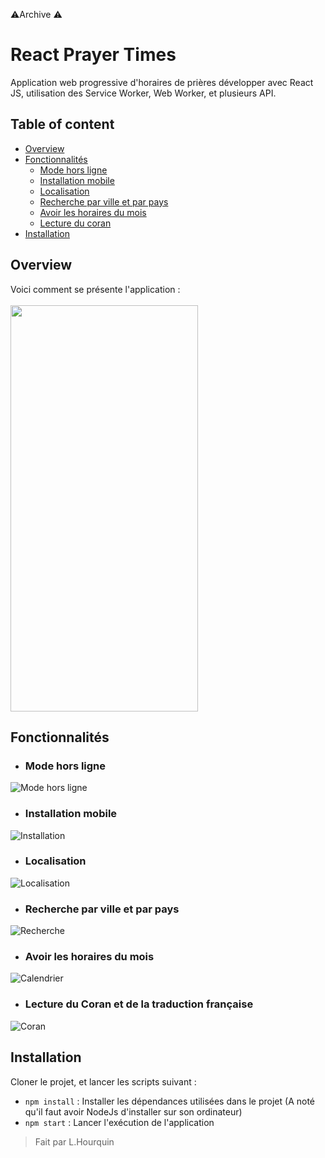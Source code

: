 ⚠️Archive ⚠️
# React Prayer Times 

Application web progressive d'horaires de prières développer avec React JS, utilisation des Service Worker, Web Worker, et plusieurs API.

## Table of content

- [Overview](#overview)
- [Fonctionnalités](#fonctionnalités)
    - [Mode hors ligne](#mode-hors-ligne)
    - [Installation mobile](#installation-mobile)
    - [Localisation](#localisation)
    - [Recherche par ville et par pays](#recherche-par-ville-et-par-pays)
    - [Avoir les horaires du mois](#avoir-les-horaires-du-mois)
    - [Lecture du coran](#lecture-du-coran-et-de-la-traduction-française)
- [Installation](#installation)



## Overview 
Voici comment se présente l'application : 
<br />
<br />
<img src="./image-presentation/hmp-today.jpg" width="300" height="650"/>


## Fonctionnalités


- ### Mode hors ligne

![Mode hors ligne](./image-presentation/offline.gif)

- ### Installation mobile

![Installation](./image-presentation/instalation.gif)

- ### Localisation

![Localisation](./image-presentation/location.gif)

- ### Recherche par ville et par pays

![Recherche](./image-presentation/search-by-city-country.gif)

- ### Avoir les horaires du mois

![Calendrier](./image-presentation/calendar.gif)

- ### Lecture du Coran et de la traduction française

![Coran](./image-presentation/quran.gif)


## Installation

Cloner le projet, et lancer les scripts suivant : 

- ```npm install``` : Installer les dépendances utilisées dans le projet (A noté qu'il faut avoir NodeJs d'installer sur son ordinateur)
- ```npm start``` : Lancer l'exécution de l'application


> Fait par L.Hourquin
